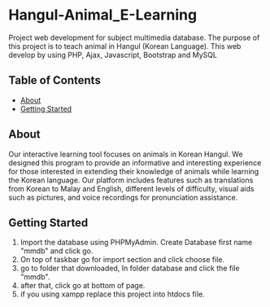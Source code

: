 # Hangul-Animal_E-Learning
Project web development for subject multimedia database. The purpose of this project is to teach animal in Hangul (Korean Language). This web develop by using PHP, Ajax, Javascript, Bootstrap and MySQL

## Table of Contents
- [About](#about)
- [Getting Started](#getting-started)

## About
Our interactive learning tool focuses on animals in Korean Hangul. We designed
this program to provide an informative and interesting experience for those interested in
extending their knowledge of animals while learning the Korean language. Our
platform includes features such as translations from Korean to Malay and English,
different levels of difficulty, visual aids such as pictures, and voice recordings for
pronunciation assistance.

## Getting Started
1. Import the database using PHPMyAdmin. Create Database first name "mmdb" and click go.
2. On top of taskbar go for import section and click choose file.
3. go to folder that downloaded, In folder database and click the file "mmdb".
4. after that, click go at bottom of page.
5. if you using xampp replace this project into htdocs file.
